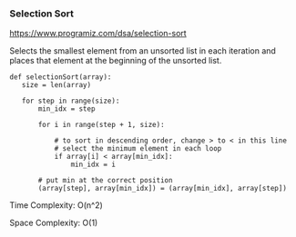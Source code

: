 ### Selection Sort 

https://www.programiz.com/dsa/selection-sort

 Selects the smallest element from an unsorted list in each iteration 
 and places that element at the beginning of the unsorted list.
 
 ```
 def selectionSort(array):
    size = len(array)
   
    for step in range(size):
        min_idx = step

        for i in range(step + 1, size):
         
            # to sort in descending order, change > to < in this line
            # select the minimum element in each loop
            if array[i] < array[min_idx]:
                min_idx = i
         
        # put min at the correct position
        (array[step], array[min_idx]) = (array[min_idx], array[step])
```

Time Complexity: O(n^2)

Space Complexity: O(1)

